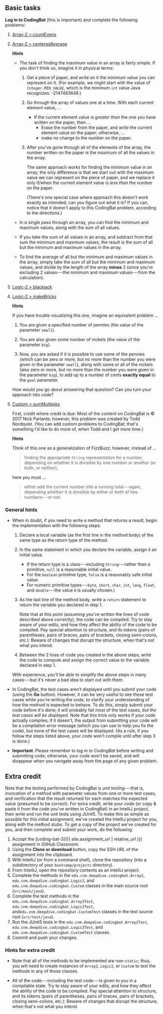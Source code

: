 ## Basic tasks

**Log in to CodingBat** (this is important) and complete the following problems:

1. [Array-2 > countEvens](https://codingbat.com/prob/p162010)

2. [Array-2 > centeredAverage](https://codingbat.com/prob/p136585)

    **Hints**
    
    * The task of finding the maximum value in an array is fairly simple. If you don't think so, imagine it in physical terms: 
    
        1. Get a piece of paper, and write on it the minimum value you can represent on it. (For example, we might start with the value of `Integer.MIN_VALUE`, which is the minimum `int` value Java recognizes: -2147483648.)
        
        2. Go through the array of values one at a time. With each current element value, ...
        
            * If the current element value is _greater than_ the one you have written on the paper, then ...
                * Erase the number from the paper, and write the current element value on the paper;
                otherwise, ...
                * make no change to the number on the paper.
                
        3. After you've gone through all of the elements of the array, the number written on the paper is the maximum of all the values in the array. 
        
            The same approach works for finding the minimum value in an array; the only difference is that we start out with the maximum value we can represent on the piece of paper, and we replace it only if/when the current element value is _less than_ the number on the paper.
            
            (There's one special case where approach this doesn't work exactly as intended; can you figure out what it is? If you can, notice that it doesn't apply to this CodingBat problem, according to the directions.)
            
    * In _a single pass_ through an array, you can find the minimum and maximum values, along with the sum of all values.
    
    * If you take the sum of all values in an array, and subtract from that sum the minimum and maximum values, the result is the sum of all but the minimum and maximum values in the array.
    
    * To find the average of all but the minimum and maximum values in the array, simply take the sum of all but the minimum and maximum values, and divide by the length of the array **minus** 2 (since you're excluding 2 values---the minimum and maximum values---from the calculation).

3. [Logic-2 > blackjack](https://codingbat.com/prob/p117019)

4. [Logic-2 > makeBricks](https://codingbat.com/prob/p183562)

    **Hints**
    
    If you have trouble visualizing this one, imagine an equivalent problem ...
    
    1. You are given a specified number of pennies (the value of the parameter `small`).
    
    2. You are also given some number of nickels (the value of the parameter `big`).

    3. Now, you are asked if it is possible to use some of the pennies (which can be zero or more, but no more than the number you were given in the parameter `small`), along with some or all of the nickels (also zero or more, but no more than the number you were given in the parameter `big`), to add up to a number of cents **exactly equal** to the `goal` parameter.
    
    How would you go about answering that question? Can you turn your approach into code?

5. [Custom > sumMultiples](https://codingbat.com/prob/p264570)

    First, credit where credit is due: Most of the content on CodingBat is &copy; 2017 Nick Parlante; however, this problem was created by Todd Nordquist. (You can add custom problems to CodingBat; that's something I'd like to do more of, when Todd and I get more time.)
    
    **Hints**
    
    Think of this one as a generalization of FizzBuzz; however, instead of ...
    
    > finding the appropriate `String` representation for a number, depending on whether it is divisible by one number or another (or both, or neither), 
    
    here you must ...

    > either add the current number into a running total---again, depending whether it is divisible by either or both of two numbers---or not.

### General hints

* When in doubt, if you need to write a method that returns a result, begin the implementation with the following steps:

    1. Declare a local variable (as the first line in the method body) of the same type as the return type of the method. 
    
    2. In the same statement in which you declare the variable, assign it an initial value. 
    
        * If the return type is a class---including `String`---rather than a primitive, `null` is a reasonable initial value. 
        * For the `boolean` primitive type, `false` is a reasonably safe initial value.
        * For numeric primitive types---`byte`, `short`, `char`, `int`, `long`, `float`, and `double`---the value `0` is usually chosen.)
    
    3. As the last line of the method body, write a `return` statement to return the variable you declared in step 1.
    
        Note that at this point (assuming you've written the lines of code described above correctly), the code can be compiled. Try to stay aware of your edits, and how they affect the ability of the code to be compiled. Pay special attention to structure, and its _tokens_ (pairs of parentheses, pairs of braces, pairs of brackets, closing semi-colons, etc.): Beware of changes that disrupt the structure, when that's not what you intend.

    
    4. Between the 2 lines of code you created in the above steps, write the code to compute and assign the correct value to the variable declared in step 1.

    With experience, you'll be able to simplify the above steps in many cases---but it's never a bad idea to start out with them.

* In CodingBat, the test cases aren't displayed until you submit your code (using the **Go** button). 
However, it can be very useful to see these test cases while you're writing the code, to clarify your understanding of how the method is expected to behave. To do this, simply submit your code before it's done; it will probably fail most of the test cases, _but the test cases will be displayed_. Note that this trick only works if your code actually compiles; if it doesn't, the output from submitting your code will be a compilation error message (which you can use to help you fix the code), but none of the test cases will be displayed.  (As a rule, if you follow the steps listed above, your code won't compile until after step 3 is done.)   

* **Important**: Please remember to _log in to CodingBat_ before writing and submitting code; otherwise, your code won't be saved, and will disappear when you navigate away from the page of any given problem.

## Extra credit

Note that the testing performed by CodingBat is _unit testing_---that is, invocation of a method with parameter values from one or more test cases, and verification that the result returned for each matches the expected value (presumed to be correct).
For extra credit, write your code (or copy & paste it from the code you've written in CodingBat) in an IntelliJ project, then write and run the unit tests using JUnit5.
To make this as simple as possible for this initial assignment, we've created the IntelliJ project for you, along with the method stubs.
To get a copy of the project we've created for you, and then complete and submit your work, do the following:

1. Accept the [coding-bat-3]({{ site.assignment_url | relative_url }}) assignment in GitHub Classroom.
2. Using the **Clone or download** button, copy the SSH URL of the assignment into the clipboard.
3. With IntelliJ (or from a command shell), clone the repository (into a subdirectory of your `bootcamp/projects` directory).
4. From IntelliJ, open the repository contents as an IntelliJ project.
5. Complete the methods in the `edu.cnm.deepdive.codingbat.Array2`, `edu.cnm.deepdive.codingbat.Logic2`, and `edu.cnm.deepdive.codingbat.Custom` classes in the main source root (`src/main/java`).
6. Complete the test methods in the `edu.cnm.deepdive.codingbat.Array2Test`, `edu.cnm.deepdive.codingbat.Logic2Test`, and`edu.cnm.deepdive.codingbat.CustomTest` classes in the test source root (`src/test/java`).
7. Run the JUnit5 tests in the `edu.cnm.deepdive.codingbat.Array2Test`, `edu.cnm.deepdive.codingbat.Logic2Test`, and `edu.cnm.deepdive.codingbat.CustomTest` classes.
8. Commit and push your changes.

### Hints for extra credit

* Note that all of the methods to be implemented are non-`static`; thus, you will need to create instances of `Array2`, `Logic2`, or `Custom` to test the methods in any of those classes.

* All of the code---including the test code---is given to you in a compilable state. Try to stay aware of your edits, and how they affect the ability of the code to be compiled. Pay special attention to structure, and its _tokens_ (pairs of parentheses, pairs of braces, pairs of brackets, closing semi-colons, etc.): Beware of changes that disrupt the structure, when that's not what you intend.